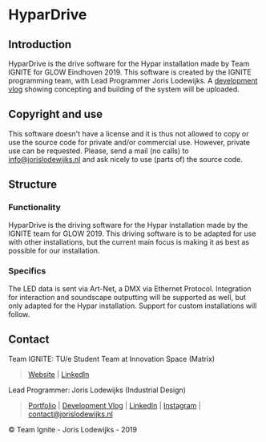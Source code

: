 # HyparDrive

## Introduction
HyparDrive is the drive software for the Hypar installation made by Team IGNITE for GLOW Eindhoven 2019. This software is created by the IGNITE programming team, with Lead Programmer Joris Lodewijks. A [development vlog](https://www.youtube.com/channel/UC_aMt1voKEiOnQGPngewUEA) showing concepting and building of the system will be uploaded.

## Copyright and use
This software doesn't have a license and it is thus not allowed to copy or use the source code for private and/or commercial use. However, private use can be requested. Please, send a mail (no calls) to info@jorislodewijks.nl and ask nicely to use (parts of) the source code.

## Structure
### Functionality
HyparDrive is the driving software for the Hypar installation made by the IGNITE team for GLOW 2019. This driving software is to be adapted for use with other installations, but the current main focus is making it as best as possible for our installation. 

### Specifics
The LED data is sent via Art-Net, a DMX via Ethernet Protocol. Integration for interaction and soundscape outputting will be supported as well, but only adapted for the Hypar installation. Support for custom installations will follow.

## Contact
Team IGNITE: TU/e Student Team at Innovation Space (Matrix)
> [Website](http://www.teamignite.nl/) |
> [LinkedIn](https://www.linkedin.com/company/team-ignite/)

Lead Programmer: Joris Lodewijks (Industrial Design)
> [Portfolio](http://lodewijks.design/) |
> [Development Vlog](https://www.youtube.com/channel/UC_aMt1voKEiOnQGPngewUEA) |
> [LinkedIn](https://www.linkedin.com/in/jorislodewijks/) |
> [Instagram](https://www.instagram.com/jorislodewijks/) |
> contact@jorislodewijks.nl

© Team Ignite - Joris Lodewijks - 2019
